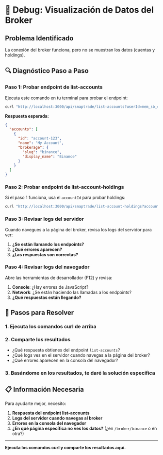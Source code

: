 # 🐛 Debug: Visualización de Datos del Broker

## Problema Identificado

La conexión del broker funciona, pero no se muestran los datos (cuentas y holdings).

## 🔍 Diagnóstico Paso a Paso

### **Paso 1: Probar endpoint de list-accounts**

Ejecuta este comando en tu terminal para probar el endpoint:

```bash
curl "http://localhost:3000/api/snaptrade/list-accounts?userId=mem_sb_cmfcllzcw009f0wqd4814628q&userSecret=5391d148-bd9c-480a-bfcd-9edf1560fc79"
```

**Respuesta esperada:**
```json
{
  "accounts": [
    {
      "id": "account-123",
      "name": "My Account",
      "brokerage": {
        "slug": "binance",
        "display_name": "Binance"
      }
    }
  ]
}
```

### **Paso 2: Probar endpoint de list-account-holdings**

Si el paso 1 funciona, usa el `accountId` para probar holdings:

```bash
curl "http://localhost:3000/api/snaptrade/list-account-holdings?accountId=ACCOUNT_ID_AQUI&userId=mem_sb_cmfcllzcw009f0wqd4814628q&userSecret=5391d148-bd9c-480a-bfcd-9edf1560fc79"
```

### **Paso 3: Revisar logs del servidor**

Cuando navegues a la página del broker, revisa los logs del servidor para ver:

1. **¿Se están llamando los endpoints?**
2. **¿Qué errores aparecen?**
3. **¿Las respuestas son correctas?**

### **Paso 4: Revisar logs del navegador**

Abre las herramientas de desarrollador (F12) y revisa:

1. **Console**: ¿Hay errores de JavaScript?
2. **Network**: ¿Se están haciendo las llamadas a los endpoints?
3. **¿Qué respuestas están llegando?**

## 🚀 Pasos para Resolver

### **1. Ejecuta los comandos curl de arriba**

### **2. Comparte los resultados**

- ¿Qué respuesta obtienes del endpoint `list-accounts`?
- ¿Qué logs ves en el servidor cuando navegas a la página del broker?
- ¿Qué errores aparecen en la consola del navegador?

### **3. Basándome en los resultados, te daré la solución específica**

## 📋 Información Necesaria

Para ayudarte mejor, necesito:

1. **Respuesta del endpoint list-accounts**
2. **Logs del servidor cuando navegas al broker**
3. **Errores en la consola del navegador**
4. **¿En qué página específica no ves los datos?** (¿en `/broker/binance` o en otra?)

---

**Ejecuta los comandos curl y comparte los resultados aquí.**
